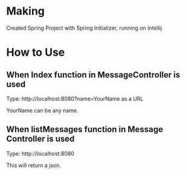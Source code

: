 # Making
Created Spring Project with Spring Initializer, running on Intellij

# How to Use
## When Index function in MessageController is used
Type: http://localhost:8080?name=YourName as a URL

YourName can be any name.

## When listMessages function in Message Controller is used
Type: http://localhost:8080

This will return a json.